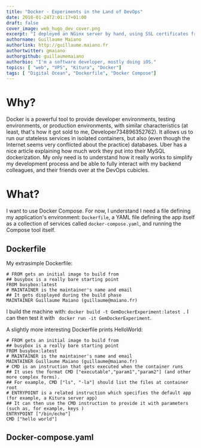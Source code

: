 ```yaml
---
title: "Docker - Experiments in the Land of DevOps"
date: 2018-01-24T2:01:17+01:00
draft: false
cover_image: web_hugo_dev_cover.png
excerpt: "I deployed an NGinx server by hand, using SSL certificates from OpenCert. Now I'm interested in that tool DevOps praise, Docker."
authorname: Guillaume Maiano
authorlink: http://guillaume.maiano.fr
authortwitter: gmaiano
authorgithub: guillaumemaiano 
authorbio: "I'm a software developer, mostly doing iOS."
topics: [ "web", "VPS", "Kitura", "Docker"]
tags: [ "Digital Ocean", "Dockerfile", "Docker Compose"]
---
```


# Why?

Docker is a powerful tool to provide developer environments, testing environments, or production environments, with similar characteristics (at least, that's how it got sold to me, Developer734896352762).
It allows us to run our stateless services in isolated containers, but also (even though the Internet seems very conflicted about the practice) databases. Uber has a nice article explaining how much work they put into their MySQL dockerization.
My only need is to understand how it really works to simplify my development process and be able to fully interact with my backend colleagues, and their friends over at the DevOps cubicles.

# What?

I want to use Docker Compose. For now, I understand I need a file defining my application's environment: `Dockerfile`, a YAML file defining the app itself as a collection of services called `docker-compose.yaml`, and running the Compose tool itself.

## Dockerfile

My extrasimple Dockerfile:

    # FROM gets an initial image to build from
    ## busybox is a really bare starting point
    FROM busybox:latest
    # MAINTAINER is the maintainer's name and email
    ## It gets displayed during the build phase
    MAINTAINER Guillaume Maiano (guillaume@maiano.fr)

I build the machine with: `docker build -t GemDockerExperiment:latest .`
I can then test it with ` docker run -it GemDockerExperiment`.

A slightly more interesting Dockerfile prints HelloWorld:

    # FROM gets an initial image to build from
    ## busybox is a really bare starting point
    FROM busybox:latest
    # MAINTAINER is the maintainer's name and email
    MAINTAINER Guillaume Maiano (guillaume@maiano.fr)
    # CMD is an instruction that gets executed when the container runs
    ## It uses the format CMD ["executable","param1","param2"] (and other more complex forms).
    ## For example, CMD ["ls", "-la"] should list the files at container root
    # ENTRYPOINT is a related instruction which specifies the default app (for example, a Kitura server app)
    ## It can then use the CMD instruction to provide it with parameters (such as, for example, keys )
    ENTRYPOINT ["/bin/echo"]
    CMD ["hello world"]

## Docker-compose.yaml


